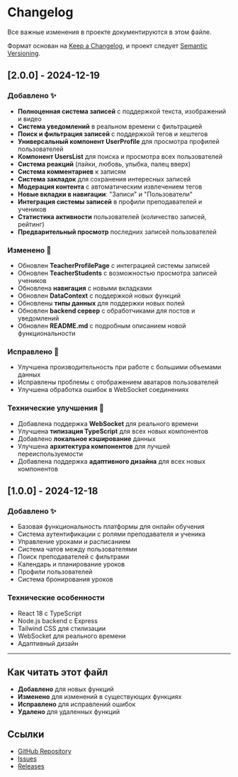 # Changelog

Все важные изменения в проекте документируются в этом файле.

Формат основан на [Keep a Changelog](https://keepachangelog.com/ru/1.0.0/),
и проект следует [Semantic Versioning](https://semver.org/lang/ru/).

## [2.0.0] - 2024-12-19

### Добавлено ✨
- **Полноценная система записей** с поддержкой текста, изображений и видео
- **Система уведомлений** в реальном времени с фильтрацией
- **Поиск и фильтрация записей** с поддержкой тегов и хештегов
- **Универсальный компонент UserProfile** для просмотра профилей пользователей
- **Компонент UsersList** для поиска и просмотра всех пользователей
- **Система реакций** (лайки, любовь, улыбка, палец вверх)
- **Система комментариев** к записям
- **Система закладок** для сохранения интересных записей
- **Модерация контента** с автоматическим извлечением тегов
- **Новые вкладки в навигации**: "Записи" и "Пользователи"
- **Интеграция системы записей** в профили преподавателей и учеников
- **Статистика активности** пользователей (количество записей, рейтинг)
- **Предварительный просмотр** последних записей пользователей

### Изменено 🔄
- Обновлен **TeacherProfilePage** с интеграцией системы записей
- Обновлен **TeacherStudents** с возможностью просмотра записей учеников
- Обновлена **навигация** с новыми вкладками
- Обновлен **DataContext** с поддержкой новых функций
- Обновлены **типы данных** для поддержки новых полей
- Обновлен **backend сервер** с обработчиками для постов и уведомлений
- Обновлен **README.md** с подробным описанием новой функциональности

### Исправлено 🐛
- Улучшена производительность при работе с большими объемами данных
- Исправлены проблемы с отображением аватаров пользователей
- Улучшена обработка ошибок в WebSocket соединениях

### Технические улучшения 🔧
- Добавлена поддержка **WebSocket** для реального времени
- Улучшена **типизация TypeScript** для всех новых компонентов
- Добавлено **локальное кэширование** данных
- Улучшена **архитектура компонентов** для лучшей переиспользуемости
- Добавлена поддержка **адаптивного дизайна** для всех новых компонентов

## [1.0.0] - 2024-12-18

### Добавлено ✨
- Базовая функциональность платформы для онлайн обучения
- Система аутентификации с ролями преподавателя и ученика
- Управление уроками и расписанием
- Система чатов между пользователями
- Поиск преподавателей с фильтрами
- Календарь и планирование уроков
- Профили пользователей
- Система бронирования уроков

### Технические особенности
- React 18 с TypeScript
- Node.js backend с Express
- Tailwind CSS для стилизации
- WebSocket для реального времени
- Адаптивный дизайн

---

## Как читать этот файл

- **Добавлено** для новых функций
- **Изменено** для изменений в существующих функциях
- **Исправлено** для исправлений ошибок
- **Удалено** для удаленных функций

## Ссылки

- [GitHub Repository](https://github.com/539493/new.git)
- [Issues](https://github.com/539493/new/issues)
- [Releases](https://github.com/539493/new/releases)
